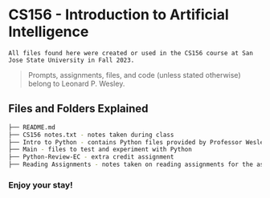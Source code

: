 # CS156 - Introduction to Artificial Intelligence
```
All files found here were created or used in the CS156 course at San Jose State University in Fall 2023. 
```
>Prompts, assignments, files, and code (unless stated otherwise) belong to Leonard P. Wesley.

## Files and Folders Explained
```bash
├── README.md
├── CS156 notes.txt - notes taken during class
├── Intro to Python - contains Python files provided by Professor Wesley
├── Main - files to test and experiment with Python
├── Python-Review-EC - extra credit assignment
├── Reading Assignments - notes taken on reading assignments for the assigned textbook
```
### Enjoy your stay!